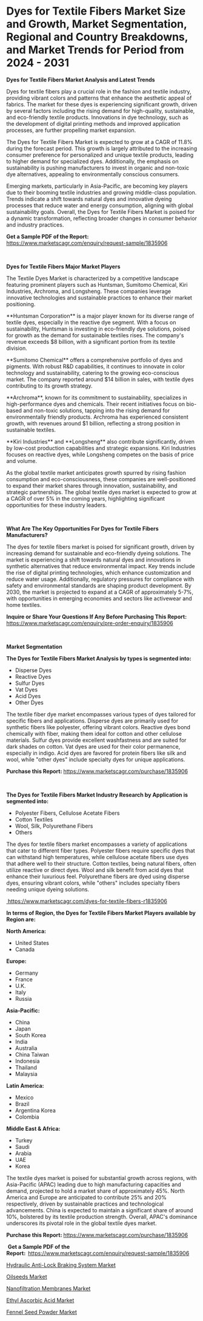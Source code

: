 <p><h1>Dyes for Textile Fibers Market Size and Growth, Market Segmentation, Regional and Country Breakdowns, and Market Trends for Period from 2024 -  2031</h1></p><p><strong>Dyes for Textile Fibers Market Analysis and Latest Trends</strong></p>
<p><p>Dyes for textile fibers play a crucial role in the fashion and textile industry, providing vibrant colors and patterns that enhance the aesthetic appeal of fabrics. The market for these dyes is experiencing significant growth, driven by several factors including the rising demand for high-quality, sustainable, and eco-friendly textile products. Innovations in dye technology, such as the development of digital printing methods and improved application processes, are further propelling market expansion.</p><p>The Dyes for Textile Fibers Market is expected to grow at a CAGR of 11.8% during the forecast period. This growth is largely attributed to the increasing consumer preference for personalized and unique textile products, leading to higher demand for specialized dyes. Additionally, the emphasis on sustainability is pushing manufacturers to invest in organic and non-toxic dye alternatives, appealing to environmentally conscious consumers.</p><p>Emerging markets, particularly in Asia-Pacific, are becoming key players due to their booming textile industries and growing middle-class population. Trends indicate a shift towards natural dyes and innovative dyeing processes that reduce water and energy consumption, aligning with global sustainability goals. Overall, the Dyes for Textile Fibers Market is poised for a dynamic transformation, reflecting broader changes in consumer behavior and industry practices.</p></p>
<p><strong>Get a Sample PDF of the Report:&nbsp;</strong> <a href="https://www.marketscagr.com/enquiry/request-sample/1835906?utm_campaign=1186&utm_medium=2&utm_source=Github&utm_content=ia&utm_term=16102024&utm_id=dyes-for-textile-fibers">https://www.marketscagr.com/enquiry/request-sample/1835906</a></p>
<p>&nbsp;</p>
<p><strong>Dyes for Textile Fibers Major Market Players</strong></p>
<p><p>The Textile Dyes Market is characterized by a competitive landscape featuring prominent players such as Huntsman, Sumitomo Chemical, Kiri Industries, Archroma, and Longsheng. These companies leverage innovative technologies and sustainable practices to enhance their market positioning.</p><p>**Huntsman Corporation** is a major player known for its diverse range of textile dyes, especially in the reactive dye segment. With a focus on sustainability, Huntsman is investing in eco-friendly dye solutions, poised for growth as the demand for sustainable textiles rises. The company's revenue exceeds $8 billion, with a significant portion from its textile division.</p><p>**Sumitomo Chemical** offers a comprehensive portfolio of dyes and pigments. With robust R&D capabilities, it continues to innovate in color technology and sustainability, catering to the growing eco-conscious market. The company reported around $14 billion in sales, with textile dyes contributing to its growth strategy.</p><p>**Archroma**, known for its commitment to sustainability, specializes in high-performance dyes and chemicals. Their recent initiatives focus on bio-based and non-toxic solutions, tapping into the rising demand for environmentally friendly products. Archroma has experienced consistent growth, with revenues around $1 billion, reflecting a strong position in sustainable textiles.</p><p>**Kiri Industries** and **Longsheng** also contribute significantly, driven by low-cost production capabilities and strategic expansions. Kiri Industries focuses on reactive dyes, while Longsheng competes on the basis of price and volume.</p><p>As the global textile market anticipates growth spurred by rising fashion consumption and eco-consciousness, these companies are well-positioned to expand their market shares through innovation, sustainability, and strategic partnerships. The global textile dyes market is expected to grow at a CAGR of over 5% in the coming years, highlighting significant opportunities for these industry leaders.</p></p>
<p>&nbsp;</p>
<p><strong>What Are The Key Opportunities For Dyes for Textile Fibers Manufacturers?</strong></p>
<p><p>The dyes for textile fibers market is poised for significant growth, driven by increasing demand for sustainable and eco-friendly dyeing solutions. The market is experiencing a shift towards natural dyes and innovations in synthetic alternatives that reduce environmental impact. Key trends include the rise of digital printing technologies, which enhance customization and reduce water usage. Additionally, regulatory pressures for compliance with safety and environmental standards are shaping product development. By 2030, the market is projected to expand at a CAGR of approximately 5-7%, with opportunities in emerging economies and sectors like activewear and home textiles.</p></p>
<p><strong>Inquire or Share Your Questions If Any Before Purchasing This Report:</strong> <a href="https://www.marketscagr.com/enquiry/pre-order-enquiry/1835906?utm_campaign=1186&utm_medium=2&utm_source=Github&utm_content=ia&utm_term=16102024&utm_id=dyes-for-textile-fibers">https://www.marketscagr.com/enquiry/pre-order-enquiry/1835906</a></p>
<p>&nbsp;</p>
<p><strong>Market Segmentation</strong></p>
<p><strong>The Dyes for Textile Fibers Market Analysis by types is segmented into:</strong></p>
<p><ul><li>Disperse Dyes</li><li>Reactive Dyes</li><li>Sulfur Dyes</li><li>Vat Dyes</li><li>Acid Dyes</li><li>Other Dyes</li></ul></p>
<p><p>The textile fiber dye market encompasses various types of dyes tailored for specific fibers and applications. Disperse dyes are primarily used for synthetic fibers like polyester, offering vibrant colors. Reactive dyes bond chemically with fiber, making them ideal for cotton and other cellulose materials. Sulfur dyes provide excellent washfastness and are suited for dark shades on cotton. Vat dyes are used for their color permanence, especially in indigo. Acid dyes are favored for protein fibers like silk and wool, while "other dyes" include specialty dyes for unique applications.</p></p>
<p><strong>Purchase this Report:&nbsp;</strong><a href="https://www.marketscagr.com/purchase/1835906?utm_campaign=1186&utm_medium=2&utm_source=Github&utm_content=ia&utm_term=16102024&utm_id=dyes-for-textile-fibers">https://www.marketscagr.com/purchase/1835906</a></p>
<p>&nbsp;</p>
<p><strong>The Dyes for Textile Fibers Market Industry Research by Application is segmented into:</strong></p>
<p><ul><li>Polyester Fibers, Cellulose Acetate Fibers</li><li>Cotton Textiles</li><li>Wool, Silk, Polyurethane Fibers</li><li>Others</li></ul></p>
<p><p>The dyes for textile fibers market encompasses a variety of applications that cater to different fiber types. Polyester fibers require specific dyes that can withstand high temperatures, while cellulose acetate fibers use dyes that adhere well to their structure. Cotton textiles, being natural fibers, often utilize reactive or direct dyes. Wool and silk benefit from acid dyes that enhance their luxurious feel. Polyurethane fibers are dyed using disperse dyes, ensuring vibrant colors, while "others" includes specialty fibers needing unique dyeing solutions.</p></p>
<p><a href="https://www.marketscagr.com/dyes-for-textile-fibers-r1835906?utm_campaign=1186&utm_medium=2&utm_source=Github&utm_content=ia&utm_term=16102024&utm_id=dyes-for-textile-fibers">&nbsp;https://www.marketscagr.com/dyes-for-textile-fibers-r1835906</a></p>
<p><strong>In terms of Region, the Dyes for Textile Fibers Market Players available by Region are:</strong></p>
<p>
    <p> <strong> North America: </strong>
        <ul>
            <li>United States</li>
            <li>Canada</li>
        </ul>
        </p> 
    <p> <strong> Europe: </strong>
        <ul>
            <li>Germany</li>
            <li>France</li>
            <li>U.K.</li>
            <li>Italy</li>
            <li>Russia</li>
        </ul>
        </p> 
    <p> <strong> Asia-Pacific: </strong>
        <ul>
            <li>China</li>
            <li>Japan</li>
            <li>South Korea</li>
            <li>India</li>
            <li>Australia</li>
            <li>China Taiwan</li>
            <li>Indonesia</li>
            <li>Thailand</li>
            <li>Malaysia</li>
        </ul>
        </p> 
    <p> <strong> Latin America: </strong>
        <ul>
            <li>Mexico</li>
            <li>Brazil</li>
            <li>Argentina Korea</li>
            <li>Colombia</li>
        </ul>
        </p> 
    <p> <strong> Middle East & Africa: </strong>
        <ul>
            <li>Turkey</li>
            <li>Saudi</li>
            <li>Arabia</li>
            <li>UAE</li>
            <li>Korea</li>
        </ul>
    </p>
    </p>
<p><p>The textile dyes market is poised for substantial growth across regions, with Asia-Pacific (APAC) leading due to high manufacturing capacities and demand, projected to hold a market share of approximately 45%. North America and Europe are anticipated to contribute 25% and 20% respectively, driven by sustainable practices and technological advancements. China is expected to maintain a significant share of around 10%, bolstered by its textile production strength. Overall, APAC's dominance underscores its pivotal role in the global textile dyes market.</p></p>
<p><strong>Purchase this Report: </strong><a href="https://www.marketscagr.com/purchase/1835906?utm_campaign=1186&utm_medium=2&utm_source=Github&utm_content=ia&utm_term=16102024&utm_id=dyes-for-textile-fibers">https://www.marketscagr.com/purchase/1835906</a></p>
<p>&nbsp;<strong>Get a Sample PDF of the Report:&nbsp;&nbsp;</strong><a href="https://www.marketscagr.com/enquiry/request-sample/1835906?utm_campaign=1186&utm_medium=2&utm_source=Github&utm_content=ia&utm_term=16102024&utm_id=dyes-for-textile-fibers">https://www.marketscagr.com/enquiry/request-sample/1835906</a></p>
<p><strong></strong></p>
<p><p><a href="https://github.com/AKSHATREPORTPRIME/Market-Research-Report-List-6/blob/main/hydraulic-anti-lock-braking-system-market.md?utm_campaign=1186&utm_medium=2&utm_source=Github&utm_content=ia&utm_term=16102024&utm_id=dyes-for-textile-fibers">Hydraulic Anti-Lock Braking System Market</a></p><p><a href="https://www.linkedin.com/pulse/oilseeds-market-drivers-challenges-forecast-2024-2031-growizr-fufof?utm_campaign=1186&utm_medium=2&utm_source=Github&utm_content=ia&utm_term=16102024&utm_id=dyes-for-textile-fibers">Oilseeds Market</a></p><p><a href="https://www.linkedin.com/pulse/nanofiltration-membranes-market-evolution-regional-adaptations-mes9e?utm_campaign=1186&utm_medium=2&utm_source=Github&utm_content=ia&utm_term=16102024&utm_id=dyes-for-textile-fibers">Nanofiltration Membranes Market</a></p><p><a href="https://www.linkedin.com/pulse/ethyl-ascorbic-acid-market-global-regional-analysis-focus-yvzfe?utm_campaign=1186&utm_medium=2&utm_source=Github&utm_content=ia&utm_term=16102024&utm_id=dyes-for-textile-fibers">Ethyl Ascorbic Acid Market</a></p><p><a href="https://www.linkedin.com/pulse/fennel-seed-powder-market-research-report-exploring-size-revenue-umpjf?utm_campaign=1186&utm_medium=2&utm_source=Github&utm_content=ia&utm_term=16102024&utm_id=dyes-for-textile-fibers">Fennel Seed Powder Market</a></p></p>
